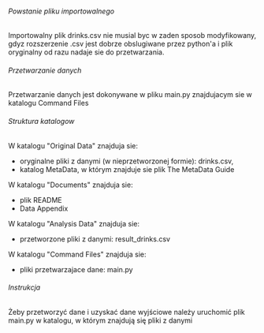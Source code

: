 ###### Powstanie pliku importowalnego
Importowalny plik drinks.csv nie musial byc w zaden sposob modyfikowany, gdyz rozszerzenie .csv jest dobrze obslugiwane przez python'a i
plik oryginalny od razu nadaje sie do przetwarzania.

###### Przetwarzanie danych
Przetwarzanie danych jest dokonywane w pliku main.py znajdujacym sie w katalogu Command Files

###### Struktura katalogow
W katalogu "Original Data" znajduja sie:
- oryginalne pliki z danymi (w nieprzetworzonej formie): drinks.csv,
- katalog MetaData, w którym znajduje sie plik The MetaData Guide

W katalogu "Documents" znajduja sie:
- plik README
- Data Appendix

W katalogu "Analysis Data" znajduja sie:
- przetworzone pliki z danymi: result_drinks.csv

W katalogu "Command Files" znajduja sie:
- pliki przetwarzajace dane: main.py

###### Instrukcja
Żeby przetworzyć dane i uzyskać dane wyjściowe należy uruchomić plik main.py w katalogu, w którym znajdują się pliki z danymi


